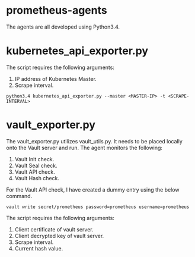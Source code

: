 # prometheus-agents

The agents are all developed using Python3.4.

# kubernetes_api_exporter.py

The script requires the following arguments:
  1) IP address of Kubernetes Master.
  2) Scrape interval.
  ```
  python3.4 kubernetes_api_exporter.py --master <MASTER-IP> -t <SCRAPE-INTERVAL>
  ```
# vault_exporter.py

The vault_exporter.py utilizes vault_utils.py. It needs to be placed locally onto the Vault server and run.
The agent monitors the following:
  1) Vault Init check.
  2) Vault Seal check.
  3) Vault API  check.
  4) Vault Hash check.

For the Vault API check, I have created a dummy entry using the below command.
```
vault write secret/prometheus password=prometheus username=prometheus
```

The script requires the following arguments:
  1) Client certificate of vault server.
  2) Client decrypted key of vault server.
  3) Scrape interval.
  4) Current hash value.
